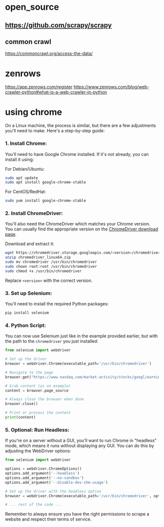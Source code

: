 
# open_source 
## https://github.com/scrapy/scrapy

## common crawl
https://commoncrawl.org/access-the-data/

# zenrows
https://app.zenrows.com/register
https://www.zenrows.com/blog/web-crawler-python#what-is-a-web-crawler-in-python

# using chrome


On a Linux machine, the process is similar, but there are a few adjustments you'll need to make. Here's a step-by-step guide:

### 1. Install Chrome:

You'll need to have Google Chrome installed. If it's not already, you can install it using:

For Debian/Ubuntu:

```bash
sudo apt update
sudo apt install google-chrome-stable
```

For CentOS/RedHat:

```bash
sudo yum install google-chrome-stable
```

### 2. Install ChromeDriver:

You'll also need the ChromeDriver which matches your Chrome version. You can usually find the appropriate version on the [ChromeDriver download page](https://sites.google.com/a/chromium.org/chromedriver/downloads).

Download and extract it:

```bash
wget https://chromedriver.storage.googleapis.com/<version>/chromedriver_linux64.zip
unzip chromedriver_linux64.zip
sudo mv chromedriver /usr/bin/chromedriver
sudo chown root:root /usr/bin/chromedriver
sudo chmod +x /usr/bin/chromedriver
```

Replace `<version>` with the correct version.

### 3. Set up Selenium:

You'll need to install the required Python packages:

```bash
pip install selenium
```

### 4. Python Script:

You can now use Selenium just like in the example provided earlier, but with the path to the `chromedriver` you just installed:

```python
from selenium import webdriver

# Set up the driver
browser = webdriver.Chrome(executable_path='/usr/bin/chromedriver')

# Navigate to the page
browser.get("https://www.nasdaq.com/market-activity/stocks/googl/earnings")

# Grab content (as an example)
content = browser.page_source

# Always close the browser when done
browser.close()

# Print or process the content
print(content)
```

### 5. Optional: Run Headless:

If you're on a server without a GUI, you'll want to run Chrome in "headless" mode, which means it runs without displaying any GUI. You can do this by adjusting the WebDriver options:

```python
from selenium import webdriver

options = webdriver.ChromeOptions()
options.add_argument('--headless')
options.add_argument('--no-sandbox')
options.add_argument('--disable-dev-shm-usage')

# Set up the driver with the headless option
browser = webdriver.Chrome(executable_path='/usr/bin/chromedriver', options=options)

# ... rest of the code ...
```

Remember to always ensure you have the right permissions to scrape a website and respect their terms of service.